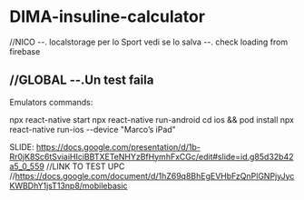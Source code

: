 # DIMA-insuline-calculator

//NICO
--. localstorage per lo Sport vedi se lo salva
--. check loading from firebase

//GLOBAL
--.Un test faila
----------------------
Emulators commands:

npx react-native start
npx react-native run-android
cd ios && pod install
npx react-native run-ios --device "Marco’s iPad"

SLIDE:
https://docs.google.com/presentation/d/1b-Rr0jK8Sc6tSviaiHIciBBTXETeNHYzBfHymhFxCGc/edit#slide=id.g85d32b42a5_0_559
    //LINK TO TEST UPC 
    //https://docs.google.com/document/d/1hZ69q8BhEgEVHbFzQnPlGNPjyJycKWBDhY1jsT13np8/mobilebasic